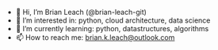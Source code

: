 - 👋 Hi, I’m Brian Leach (@brian-leach-git)
- 👀 I’m interested in: python, cloud architecture, data science
- 🌱 I’m currently learning: python, datastructures, algorithms
- 📫 How to reach me: brian.k.leach@outlook.com

<!---
brian-leach-git/brian-leach-git is a ✨ special ✨ repository because its `README.md` (this file) appears on your GitHub profile.
You can click the Preview link to take a look at your changes.
--->
